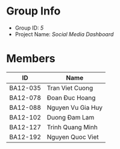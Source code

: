 Group Info
==============================
* Group ID: *5*
* Project Name: *Social Media Dashboard*

Members
==============================
|ID|Name|
|-|-|
|BA12-035|Tran Viet Cuong|
|BA12-078|Đoan Đuc Hoang|
|BA12-088|Nguyen Vu Gia Huy|
|BA12-102|Duong Đam Lam|
|BA12-127|Trinh Quang Minh|
|BA12-192|Nguyen Quoc Viet|